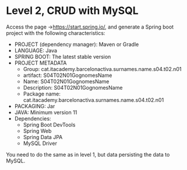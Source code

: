 # Level 2, CRUD with MySQL
Access the page ->https://start.spring.io/, and generate a Spring boot project with the following characteristics:

- PROJECT (dependency manager): Maven or Gradle
- LANGUAGE: Java
- SPRING BOOT: The latest stable version
- PROJECT METADATA
    - Group: cat.itacademy.barcelonactiva.surnames.name.s04.t02.n01
    - artifact: S04T02N01GognomesName
    - Name: S04T02N01GognomesName
    - Description: S04T02N01GognomesName
    - Package name: cat.itacademy.barcelonactiva.surnames.name.s04.t02.n01
- PACKAGING: Jar
- JAVA: Minimum version 11
- Dependencies:
    - Spring Boot DevTools
    - Spring Web
    - Spring Data JPA
    - MySQL Driver

You need to do the same as in level 1, but data persisting the data to MySQL.